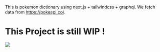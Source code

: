 This is pokemon dictionary using next.js + tailwindcss + graphql. We fetch data from https://pokeapi.co/.

# This Project is still WIP !

![](https://upload.wikimedia.org/wikipedia/commons/5/53/Pok%C3%A9_Ball_icon.svg)
